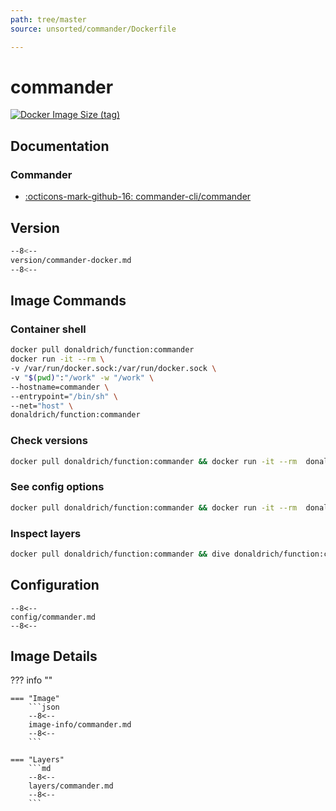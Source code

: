 ```yaml
---
path: tree/master
source: unsorted/commander/Dockerfile

---
```


# commander

[![Docker Image Size (tag)](https://img.shields.io/docker/image-size/donaldrich/function/commander?color=blue&label=donaldrich/function:commander&logo=docker&style=flat-square)](https://hub.docker.com/r/donaldrich/function/commander)

## Documentation

### Commander

* [:octicons-mark-github-16: commander-cli/commander](https://github.com/commander-cli/commander)

## Version

```sh
--8<--
version/commander-docker.md
--8<--
```

## Image Commands

### Container shell

```sh
docker pull donaldrich/function:commander
docker run -it --rm \
-v /var/run/docker.sock:/var/run/docker.sock \
-v "$(pwd)":"/work" -w "/work" \
--hostname=commander \
--entrypoint="/bin/sh" \
--net="host" \
donaldrich/function:commander
```

### Check versions

```sh
docker pull donaldrich/function:commander && docker run -it --rm  donaldrich/function:commander validate
```

### See config options

```sh
docker pull donaldrich/function:commander && docker run -it --rm  donaldrich/function:commander help
```

### Inspect layers

```sh
docker pull donaldrich/function:commander && dive donaldrich/function:commander
```

## Configuration

```
--8<--
config/commander.md
--8<--
```

## Image Details

??? info ""

    === "Image"
        ```json
        --8<--
        image-info/commander.md
        --8<--
        ```

    === "Layers"
        ```md
        --8<--
        layers/commander.md
        --8<--
        ```
